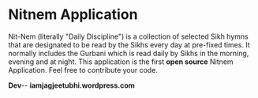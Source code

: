 # Nitnem Application
Nit-Nem (literally "Daily Discipline") is a collection of selected Sikh hymns that are designated to be read by the Sikhs every day at pre-fixed times. It normally includes the Gurbani which is read daily by Sikhs in the morning, evening and at night.
This application is the first **open source** Nitnem Application. Feel free to contribute your code.

**Dev**-- **iamjagjeetubhi.wordpress.com**

